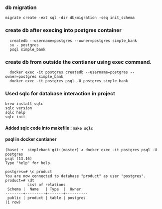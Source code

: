 ### db migration 

`migrate create -ext sql -dir db/migration -seq init_schema`

### create db after execing into postgres container

```
  createdb --username=postgres --owner=postgres simple_bank
  su - postgres
  psql simple_bank
```

### create db from outside the contianer using exec command.

```
  docker exec -it postgres createdb --username=postgres --owner=postgres simple_bank
  docker exec -it postgres psql -U postgres simple_bank
```


### Used sqlc for database interaction in project

```
brew install sqlc
sqlc version
sqlc help
sqlc init
```

#### Added sqlc code into makefile : `make sqlc`

#### psql in docker contianer 
```
(base) ➜  simplebank git:(master) ✗ docker exec -it postgres psql -U postgres
psql (13.16)
Type "help" for help.

postgres=# \c product
You are now connected to database "product" as user "postgres".
product=# \dt
          List of relations
 Schema |  Name   | Type  |  Owner   
--------+---------+-------+----------
 public | product | table | postgres
(1 row)
```




